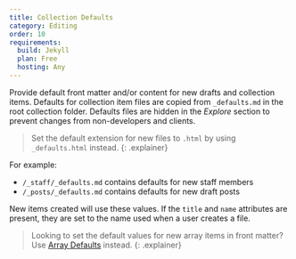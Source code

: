 ```yaml
---
title: Collection Defaults
category: Editing
order: 10
requirements:
  build: Jekyll
  plan: Free
  hosting: Any
---
```


Provide default front matter and/or content for new drafts and collection items.
Defaults for collection item files are copied from `_defaults.md` in the root collection folder.
Defaults files are hidden in the *Explore* section to prevent changes from non-developers and clients.

> Set the default extension for new files to `.html` by using `_defaults.html` instead.
{: .explainer}

For example:

* `/_staff/_defaults.md` contains defaults for new staff members
* `/_posts/_defaults.md` contains defaults for new draft posts

New items created will use these values. If the `title` and `name` attributes are present, they are set to the name used when a user creates a file.

> Looking to set the default values for new array items in front matter? Use [Array Defaults](/editing/options/#array-defaults) instead.
{: .explainer}
